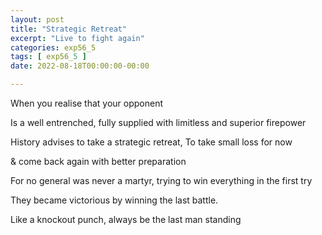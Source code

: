 ```yaml
---
layout: post
title: "Strategic Retreat"
excerpt: "Live to fight again"
categories: exp56_5
tags: [ exp56_5 ]
date: 2022-08-18T00:00:00-00:00

---
```

When you realise that your opponent

Is a well entrenched, fully supplied with limitless and superior firepower

History advises to take a strategic retreat, To take small loss for now

& come back again with better preparation

For no general was never a martyr, trying to win everything in the first try

They became victorious by winning the last battle.

Like a knockout punch, always be the last man standing